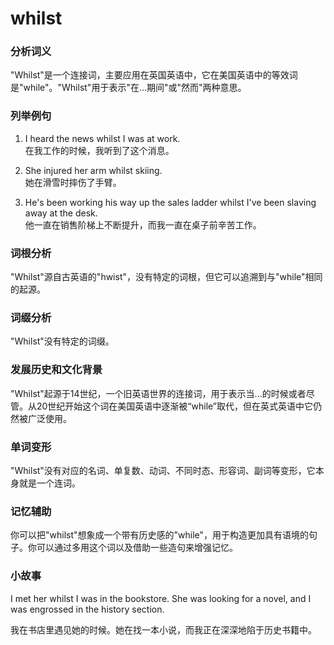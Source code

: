 # whilst

### 分析词义

  

"Whilst"是一个连接词，主要应用在英国英语中，它在美国英语中的等效词是"while"。"Whilst"用于表示"在...期间"或"然而"两种意思。

  

### 列举例句

  

1.  I heard the news whilst I was at work.  
    在我工作的时候，我听到了这个消息。
    
      
    
2.  She injured her arm whilst skiing.  
    她在滑雪时摔伤了手臂。
    
      
    
3.  He's been working his way up the sales ladder whilst I've been slaving away at the desk.  
    他一直在销售阶梯上不断提升，而我一直在桌子前辛苦工作。
    
      
    

  

### 词根分析

  

"Whilst"源自古英语的"hwist"，没有特定的词根，但它可以追溯到与"while"相同的起源。

  

### 词缀分析

  

"Whilst"没有特定的词缀。

  

### 发展历史和文化背景

  

"Whilst"起源于14世纪，一个旧英语世界的连接词，用于表示当...的时候或者尽管。从20世纪开始这个词在美国英语中逐渐被“while”取代，但在英式英语中它仍然被广泛使用。

  

### 单词变形

  

"Whilst"没有对应的名词、单复数、动词、不同时态、形容词、副词等变形，它本身就是一个连词。

  

### 记忆辅助

  

你可以把"whilst"想象成一个带有历史感的"while"，用于构造更加具有语境的句子。你可以通过多用这个词以及借助一些造句来增强记忆。

  

### 小故事

  

I met her whilst I was in the bookstore. She was looking for a novel, and I was engrossed in the history section.

  

我在书店里遇见她的时候。她在找一本小说，而我正在深深地陷于历史书籍中。
